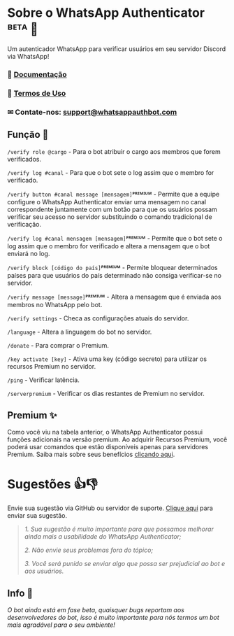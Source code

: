 # Sobre o WhatsApp Authenticator ᴮᴱᵀᴬ 🤖

Um autenticador WhatsApp para verificar usuários em seu servidor Discord via WhatsApp!

### 📃 [Documentação](https://docs.whatsappauthbot.com/v/br/)
### 📝 [Termos de Uso](https://docs.whatsappauthbot.com/v/br/termos)
### ✉  Contate-nos: support@whatsappauthbot.com

## Função 🔧

`/verify role @cargo` - Para o bot atribuir o cargo aos membros que forem verificados.

`/verify log #canal` - Para que o bot sete o log assim que o membro for verificado.

`/verify button #canal message [mensagem]`**ᴾᴿᴱᴹᴵᵁᴹ** - Permite que a equipe configure o WhatsApp Authenticator enviar uma mensagem no canal correspondente juntamente com um botão para que os usuários possam verificar seu acesso no servidor substituindo o comando tradicional de verificação.

`/verify log #canal mensagem [mensagem]`**ᴾᴿᴱᴹᴵᵁᴹ** - Permite que o bot sete o log assim que o membro for verificado e altera a mensagem que o bot enviará no log.

`/verify block [código do país]`**ᴾᴿᴱᴹᴵᵁᴹ** - Permite bloquear determinados países para que usuários do país determinado não consiga verificar-se no servidor.

`/verify message [message]`**ᴾᴿᴱᴹᴵᵁᴹ** - Altera a mensagem que é enviada aos membros no WhatsApp pelo bot.

`/verify settings` - Checa as configurações atuais do servidor.

`/language` - Altera a linguagem do bot no servidor.

`/donate` - Para comprar o Premium.

`/key activate [key]` - Ativa uma key (código secreto) para utilizar os recursos Premium no servidor.

`/ping` - Verificar latência.

`/serverpremium` - Verificar os dias restantes de Premium no servidor.

## Premium ✨
Como você viu na tabela anterior, o WhatsApp Authenticator possui funções adicionais na versão premium. Ao adquirir Recursos Premium, você poderá usar comandos que estão disponíveis apenas para servidores Premium. Saiba mais sobre seus benefícios [clicando aqui](https://docs.whatsappauthbot.com/v/br/premium).


# Sugestões 👍👎
Envie sua sugestão via GitHub ou servidor de suporte. [Clique aqui](https://github.com/WhatsAppAuthenticator/WhatsAppAuthenticator/issues) para enviar sua sugestão.
> *1. Sua sugestão é muito importante para que possamos melhorar ainda mais a usabilidade do WhatsApp Authenticator;*
> 
> *2. Não envie seus problemas fora do tópico;*
> 
> *3. Você será punido se enviar algo que possa ser prejudicial ao bot e aos usuários.*

## Info 📑

*O bot ainda está em fase beta, quaisquer bugs reportam aos desenvolvedores do bot, isso é muito importante para nós termos um bot mais agradável para o seu ambiente!*

